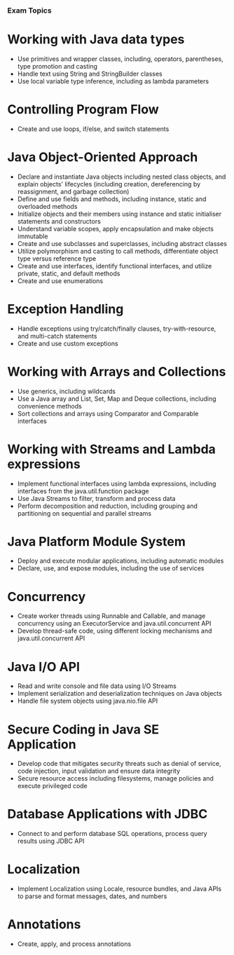 ### Exam Topics
# Working with Java data types
- Use primitives and wrapper classes, including, operators, parentheses, type promotion and casting
- Handle text using String and StringBuilder classes
- Use local variable type inference, including as lambda parameters

# Controlling Program Flow
- Create and use loops, if/else, and switch statements

# Java Object-Oriented Approach
- Declare and instantiate Java objects including nested class objects, and explain objects' lifecycles (including creation, dereferencing by reassignment, and garbage collection)
- Define and use fields and methods, including instance, static and overloaded methods
- Initialize objects and their members using instance and static initialiser statements and constructors
- Understand variable scopes, apply encapsulation and make objects immutable
- Create and use subclasses and superclasses, including abstract classes
- Utilize polymorphism and casting to call methods, differentiate object type versus reference type
- Create and use interfaces, identify functional interfaces, and utilize private, static, and default methods
- Create and use enumerations

# Exception Handling
- Handle exceptions using try/catch/finally clauses, try-with-resource, and multi-catch statements
- Create and use custom exceptions

# Working with Arrays and Collections
- Use generics, including wildcards
- Use a Java array and List, Set, Map and Deque collections, including convenience methods
- Sort collections and arrays using Comparator and Comparable interfaces

# Working with Streams and Lambda expressions
- Implement functional interfaces using lambda expressions, including interfaces from the java.util.function package
- Use Java Streams to filter, transform and process data
- Perform decomposition and reduction, including grouping and partitioning on sequential and parallel streams

# Java Platform Module System
- Deploy and execute modular applications, including automatic modules
- Declare, use, and expose modules, including the use of services

# Concurrency
- Create worker threads using Runnable and Callable, and manage concurrency using an ExecutorService and java.util.concurrent API
- Develop thread-safe code, using different locking mechanisms and java.util.concurrent API

# Java I/O API
- Read and write console and file data using I/O Streams
- Implement serialization and deserialization techniques on Java objects
- Handle file system objects using java.nio.file API

# Secure Coding in Java SE Application
- Develop code that mitigates security threats such as denial of service, code injection, input validation and ensure data integrity
- Secure resource access including filesystems, manage policies and execute privileged code

# Database Applications with JDBC
- Connect to and perform database SQL operations, process query results using JDBC API

# Localization
- Implement Localization using Locale, resource bundles, and Java APIs to parse and format messages, dates, and numbers

# Annotations
- Create, apply, and process annotations

